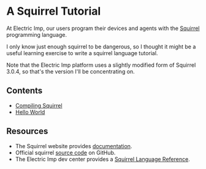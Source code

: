 # A Squirrel Tutorial

At Electric Imp, our users program their devices and agents with the [Squirrel](http://squirrel-lang.org/) programming language.

I only know just enough squirrel to be dangerous, so I thought it might be a useful learning exercise to write a squirrel language tutorial.

Note that the Electric Imp platform uses a slightly modified form of Squirrel 3.0.4, so that's the version I'll be concentrating on.

## Contents

- [Compiling Squirrel](compiling-squirrel.md)
- [Hello World](hello-world.md)

## Resources

- The Squirrel website provides [documentation](http://squirrel-lang.org/#documentation).
- Official squirrel [source code](https://github.com/albertodemichelis/squirrel) on GitHub.
- The Electric Imp dev center provides a [Squirrel Language Reference](https://electricimp.com/docs/squirrel/).
